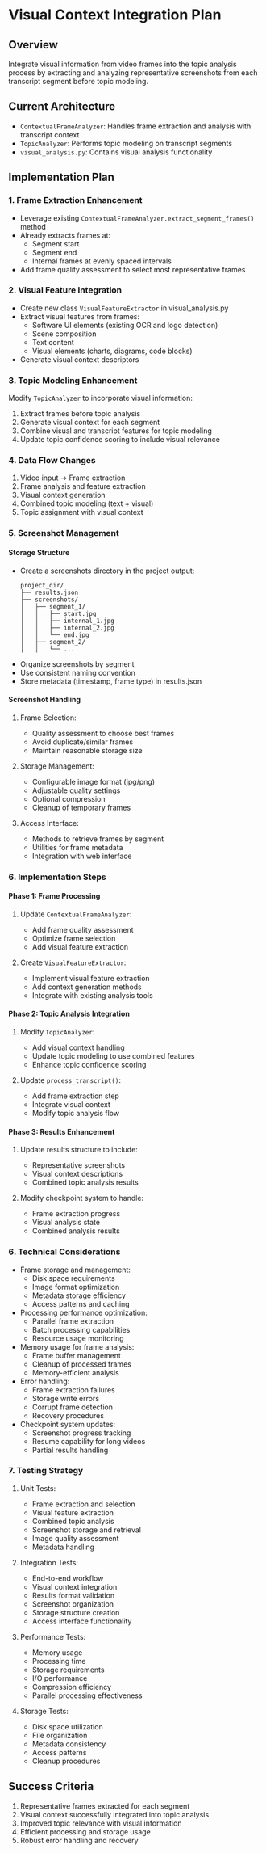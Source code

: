 # Visual Context Integration Plan

## Overview
Integrate visual information from video frames into the topic analysis process by extracting and analyzing representative screenshots from each transcript segment before topic modeling.

## Current Architecture
- `ContextualFrameAnalyzer`: Handles frame extraction and analysis with transcript context
- `TopicAnalyzer`: Performs topic modeling on transcript segments
- `visual_analysis.py`: Contains visual analysis functionality

## Implementation Plan

### 1. Frame Extraction Enhancement
- Leverage existing `ContextualFrameAnalyzer.extract_segment_frames()` method
- Already extracts frames at:
  - Segment start
  - Segment end
  - Internal frames at evenly spaced intervals
- Add frame quality assessment to select most representative frames

### 2. Visual Feature Integration
- Create new class `VisualFeatureExtractor` in visual_analysis.py
- Extract visual features from frames:
  - Software UI elements (existing OCR and logo detection)
  - Scene composition
  - Text content
  - Visual elements (charts, diagrams, code blocks)
- Generate visual context descriptors

### 3. Topic Modeling Enhancement
Modify `TopicAnalyzer` to incorporate visual information:
1. Extract frames before topic analysis
2. Generate visual context for each segment
3. Combine visual and transcript features for topic modeling
4. Update topic confidence scoring to include visual relevance

### 4. Data Flow Changes
1. Video input → Frame extraction
2. Frame analysis and feature extraction
3. Visual context generation
4. Combined topic modeling (text + visual)
5. Topic assignment with visual context

### 5. Screenshot Management

#### Storage Structure
- Create a screenshots directory in the project output:
  ```
  project_dir/
  ├── results.json
  ├── screenshots/
  │   ├── segment_1/
  │   │   ├── start.jpg
  │   │   ├── internal_1.jpg
  │   │   ├── internal_2.jpg
  │   │   └── end.jpg
  │   ├── segment_2/
  │   │   └── ...
  ```
- Organize screenshots by segment
- Use consistent naming convention
- Store metadata (timestamp, frame type) in results.json

#### Screenshot Handling
1. Frame Selection:
   - Quality assessment to choose best frames
   - Avoid duplicate/similar frames
   - Maintain reasonable storage size

2. Storage Management:
   - Configurable image format (jpg/png)
   - Adjustable quality settings
   - Optional compression
   - Cleanup of temporary frames

3. Access Interface:
   - Methods to retrieve frames by segment
   - Utilities for frame metadata
   - Integration with web interface

### 6. Implementation Steps

#### Phase 1: Frame Processing
1. Update `ContextualFrameAnalyzer`:
   - Add frame quality assessment
   - Optimize frame selection
   - Add visual feature extraction

2. Create `VisualFeatureExtractor`:
   - Implement visual feature extraction
   - Add context generation methods
   - Integrate with existing analysis tools

#### Phase 2: Topic Analysis Integration
1. Modify `TopicAnalyzer`:
   - Add visual context handling
   - Update topic modeling to use combined features
   - Enhance topic confidence scoring

2. Update `process_transcript()`:
   - Add frame extraction step
   - Integrate visual context
   - Modify topic analysis flow

#### Phase 3: Results Enhancement
1. Update results structure to include:
   - Representative screenshots
   - Visual context descriptions
   - Combined topic analysis results

2. Modify checkpoint system to handle:
   - Frame extraction progress
   - Visual analysis state
   - Combined analysis results

### 6. Technical Considerations
- Frame storage and management:
  - Disk space requirements
  - Image format optimization
  - Metadata storage efficiency
  - Access patterns and caching
- Processing performance optimization:
  - Parallel frame extraction
  - Batch processing capabilities
  - Resource usage monitoring
- Memory usage for frame analysis:
  - Frame buffer management
  - Cleanup of processed frames
  - Memory-efficient analysis
- Error handling:
  - Frame extraction failures
  - Storage write errors
  - Corrupt frame detection
  - Recovery procedures
- Checkpoint system updates:
  - Screenshot progress tracking
  - Resume capability for long videos
  - Partial results handling

### 7. Testing Strategy
1. Unit Tests:
   - Frame extraction and selection
   - Visual feature extraction
   - Combined topic analysis
   - Screenshot storage and retrieval
   - Image quality assessment
   - Metadata handling

2. Integration Tests:
   - End-to-end workflow
   - Visual context integration
   - Results format validation
   - Screenshot organization
   - Storage structure creation
   - Access interface functionality

3. Performance Tests:
   - Memory usage
   - Processing time
   - Storage requirements
   - I/O performance
   - Compression efficiency
   - Parallel processing effectiveness

4. Storage Tests:
   - Disk space utilization
   - File organization
   - Metadata consistency
   - Access patterns
   - Cleanup procedures

## Success Criteria
1. Representative frames extracted for each segment
2. Visual context successfully integrated into topic analysis
3. Improved topic relevance with visual information
4. Efficient processing and storage usage
5. Robust error handling and recovery